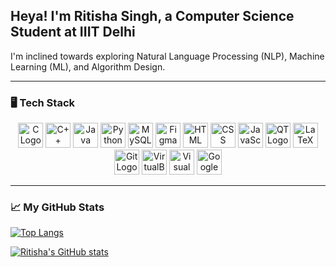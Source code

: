 ## Heya! I'm Ritisha Singh, a Computer Science Student at IIIT Delhi

I'm inclined towards exploring Natural Language Processing (NLP), Machine Learning (ML), and Algorithm Design.

---

### 🖥️ Tech Stack

<p align="center">
  <img src="https://img.icons8.com/?size=100&id=40670&format=png&color=000000" alt="C Logo" height="40"/>
  <img src="https://img.icons8.com/?size=100&id=40669&format=png&color=000000" alt="C++ Logo" height="40"/>
  <img src="https://img.icons8.com/?size=100&id=13679&format=png&color=000000" alt="Java Logo" height="40"/>
  <img src="https://img.icons8.com/?size=100&id=13441&format=png&color=000000" alt="Python Logo" height="40"/>
  <img src="https://img.icons8.com/?size=100&id=UFXRpPFebwa2&format=png&color=000000" alt="MySQL Logo" height="40"/>
  <img src="https://img.icons8.com/?size=100&id=zfHRZ6i1Wg0U&format=png&color=000000" alt="Figma Logo" height="40"/>
  <img src="https://img.icons8.com/?size=100&id=20909&format=png&color=000000" alt="HTML Logo" height="40"/>
  <img src="https://img.icons8.com/?size=100&id=21278&format=png&color=000000" alt="CSS Logo" height="40"/>
  <img src="https://img.icons8.com/?size=100&id=108784&format=png&color=000000" alt="JavaScript Logo" height="40"/>
  <img src="https://img.icons8.com/?size=100&id=25647&format=png&color=000000" alt="QT Logo" height="40"/>
  <img src="https://img.icons8.com/?size=100&id=WBooq2dInw0x&format=png&color=000000" alt="LaTeX Logo" height="40"/>
  <img src="https://img.icons8.com/?size=100&id=20906&format=png&color=000000" alt="Git Logo" height="40"/>
  <img src="https://img.icons8.com/?size=100&id=36121&format=png&color=000000" alt="VirtualBox Logo" height="40"/>
  <img src="https://img.icons8.com/?size=100&id=48455&format=png&color=000000" alt="Visual Studio Logo" height="40"/>
  <img src="https://img.icons8.com/?size=100&id=WHRLQdbEXQ16&format=png&color=000000" alt="Google Cloud Logo" height="40"/>
</p>

---

### 📈 My GitHub Stats

[![Top Langs](https://github-readme-stats.vercel.app/api/top-langs/?username=ritisha-21089&theme=tokyonight)](https://github.com/anuraghazra/github-readme-stats)

[![Ritisha's GitHub stats](https://github-readme-stats.vercel.app/api?username=ritisha-21089&theme=tokyonight)](https://github.com/anuraghazra/github-readme-stats)



